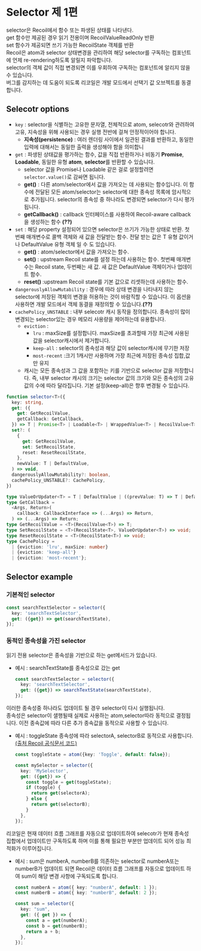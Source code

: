 # **Selector 제 1편**

selector은 Recoil에서 함수 또는 파생된 상태를 나타낸다.  
get 함수만 제공된 경우 읽기 전용이며 RecoilValueReadOnly 반환  
set 함수가 제공되면 쓰기 가능한 RecoilState 객체를 반환  
Recoil은 atom과 selector 상태변경을 관리하여 해당 selector를 구독하는 컴포넌트에 언제 re-rendering하도록 알릴지 파악합니다.  
selector의 객체 값이 직접 변경되면 이를 우회하여 구독하는 컴포넌트에 알리지 않을 수 있습니다.  
버그를 감지하는 데 도움이 되도록 리코일은 개발 모드에서 선택기 값 오브젝트를 동결합니다.

## **Selecotr options**

- `key` : selector을 식별하는 고유한 문자열, 전체적으로 atom, selecotr와 관려하여 고유, 지속성을 위해 사용되는 경우 실행 전반에 걸쳐 안정적이어야 합니다.
  - **지속성(persistence)** : 여러 렌더링 사이에서 일관된 결과를 반환하고, 동일한 입력에 대해서는 동일한 출력을 생성해야 함을 의미합니
- `get` : 파생된 상태값을 평가하는 함수, 값을 직접 반환하거나 비동기 **Promise**, **Loadable**, 동일한 유형 **atom**, **selector**를 반환할 수 있습니다.
  - selector 값을 Promise나 Loadable 같은 걸로 설정할려면 `selector.value()`로 감싸면 됩니다.
  - **get()** : 다른 atom/selector에서 값을 가져오는 데 사용되는 함수입니다. 이 함수에 전달된 모든 atom/selector는 selector에 대한 종속성 목록에 암시적으로 추가됩니다. selector의 종속성 중 하나라도 변경되면 selector가 다시 평가됩니다.
  - **getCallback()** : callback 인터페이스를 사용하여 Recoil-aware callback을 생성하는 함수 **(??)**
- `set` : 해당 property 설정되어 있으면 selector은 쓰기가 가능한 상태로 반환. 첫 번째 매개변수로 콜백 객체와 새 값을 전달받는 함수. 전달 받는 값은 T 유형 값이거나 DefaultValue 유형 객체 일 수 도 있습니다.
  - **get()** : atom/selector에서 값을 가져오는 함수.
  - **set()** : upstream Recoil state를 설정 하는데 사용하는 함수. 첫번째 매개변수는 Recoil state, 두번째는 새 값. 새 값은 DefaultValue 객체이거나 업데이트 함수.
  - **reset()** :upstream Recoil state를 기본 값으로 리셋하는데 사용하는 함수.
- `dangerouslyAllowMutability` : 경우에 따라 상태 변경을 나타내지 않는 selector에 저장된 객체의 변경을 허용하는 것이 바람직할 수 있습니다. 이 옵션을 사용하면 개발 모드에서 객체 동결을 재정의할 수 있습니다.**(??)**
- `cachePolicy_UNSTABLE` : 내부 selecotr 캐시 동작을 정의합니다. 종속성이 많이 변경되는 selector있는 경우 메모리 사용량을 제어하는데 유용합니다.
  - `eviction` :
    - `lru` : maxSize를 설정합니다. maxSize를 초과할때 가장 최근에 사용된 값을 selector캐시에서 제거합니다.
    - `keep-all` : selector의 종속성과 해당 값이 selector캐시에 무기한 저장
    - `most-recent` :크기 1캐시만 사용하며 가장 최근에 저장된 종속성 집합,값만 유지  
  - 캐시는 모든 종속성과 그 값을 포함하는 키를 기반으로 selector 값을 저장합니다. 즉, 내부 selector 캐시의 크기는 selector 값의 크기와 모든 종속성의 고유 값의 수에 따라 달라집니다. 기본 설정(keep-all)은 향후 변경될 수 있습니다.

```typescript
function selector<T>({
  key: string,
  get: ({
    get: GetRecoilValue,
    getCallback: GetCallback,
  }) => T | Promise<T> | Loadable<T> | WrappedValue<T> | RecoilValue<T>,
  set?: (
    {
      get: GetRecoilValue,
      set: SetRecoilState,
      reset: ResetRecoilState,
    },
    newValue: T | DefaultValue,
  ) => void,
  dangerouslyAllowMutability?: boolean,
  cachePolicy_UNSTABLE?: CachePolicy,
})
```

```typescript
type ValueOrUpdater<T> = T | DefaultValue | ((prevValue: T) => T | DefaultValue);
type GetCallback =
  <Args, Return>(
    callback: CallbackInterface => (...Args) => Return,
  ) => (...Args) => Return;
type GetRecoilValue = <T>(RecoilValue<T>) => T;
type SetRecoilState = <T>(RecoilState<T>, ValueOrUpdater<T>) => void;
type ResetRecoilState = <T>(RecoilState<T>) => void;
type CachePolicy =
  | {eviction: 'lru', maxSize: number}
  | {eviction: 'keep-all'}
  | {eviction: 'most-recent'};
```

## **Selector example**

### **기본적인 selector**

```typescript
const searchTextSelector = selector({
  key: 'searchTextSelector',
  get: ({get}) => get(searchTextState),
});
```

### **동적인 종속성을 가진 selector**

읽기 전용 selector은 종속성을 기반으로 하는 get메서드가 있습니다.  

- 예시 :  searchTextState를 종속성으로 갔는 get

  ```typescript
  const searchTextSelector = selector({
    key: 'searchTextSelector',
    get: ({get}) => searchTextState(searchTextState),
  });

이러한 종속성중 하나라도 업데이트 될 경우 selector이 다시 실행됩니다.  
종속성은 selector이 샐행될때 실제로 사용하는 atom,selector따라 동적으로 결정됩니다. 이전 종속값에 따라 다른 추가 종속값을 동적으로 사용할 수 있습니다.

- 예시 : toggleState 종속성에 따라 selectorA, selectorB로 동적으로 사용합니다. [(출처 Recoil 공식문서 코드)](https://recoiljs.org/docs/api-reference/core/selector#dynamic-dependencies)

  ```typescript
  const toggleState = atom({key: 'Toggle', default: false});

  const mySelector = selector({
    key: 'MySelector',
    get: ({get}) => {
      const toggle = get(toggleState);
      if (toggle) {
        return get(selectorA);
      } else {
        return get(selectorB);
      }
    },
  });
  ```

리코일은 현재 데이터 흐름 그래프를 자동으로 업데이트하여 selecotr가 현재 종속성 집합에서 업데이트만 구독하도록 하며 이를 통해 필요한 부분만 업데이트 되어 성능 최적화가 이루어집니다.

- 예시 : sum은 numberA, numberB를 의존하는 selector로 numberA또는 numberB가 업데이트 되면  Recoil은 데이터 흐름 그래프를 자동으로 업데이트 하여 sum이 해당 변경 사항에 구독되도록 합니다.

  ```typescript
  const numberA = atom({ key: "numberA", default: 1 });
  const numberB = atom({ key: "numberB", default: 2 });
  
  const sum = selector({
    key: "sum",
    get: ({ get }) => {
      const a = get(numberA);
      const b = get(numberB);
      return a + b;
    },
  });
  ```